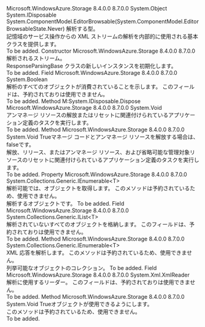 <Type Name="ResponseParsingBase&lt;T&gt;" FullName="Microsoft.WindowsAzure.Storage.Shared.Protocol.ResponseParsingBase&lt;T&gt;">
  <TypeSignature Language="C#" Value="public abstract class ResponseParsingBase&lt;T&gt; : IDisposable" />
  <TypeSignature Language="ILAsm" Value=".class public auto ansi abstract beforefieldinit ResponseParsingBase`1&lt;T&gt; extends System.Object implements class System.IDisposable" />
  <TypeSignature Language="DocId" Value="T:Microsoft.WindowsAzure.Storage.Shared.Protocol.ResponseParsingBase`1" />
  <TypeSignature Language="VB.NET" Value="Public MustInherit Class ResponseParsingBase(Of T)&#xA;Implements IDisposable" />
  <TypeSignature Language="F#" Value="type ResponseParsingBase&lt;'T&gt; = class&#xA;    interface IDisposable" />
  <AssemblyInfo>
    <AssemblyName>Microsoft.WindowsAzure.Storage</AssemblyName>
    <AssemblyVersion>8.4.0.0</AssemblyVersion>
    <AssemblyVersion>8.7.0.0</AssemblyVersion>
  </AssemblyInfo>
  <TypeParameters>
    <TypeParameter Name="T" />
  </TypeParameters>
  <Base>
    <BaseTypeName>System.Object</BaseTypeName>
  </Base>
  <Interfaces>
    <Interface>
      <InterfaceName>System.IDisposable</InterfaceName>
    </Interface>
  </Interfaces>
  <Attributes>
    <Attribute>
      <AttributeName>System.ComponentModel.EditorBrowsable(System.ComponentModel.EditorBrowsableState.Never)</AttributeName>
    </Attribute>
  </Attributes>
  <Docs>
    <typeparam name="T">解析する型。</typeparam>
    <summary>
            記憶域のサービス操作からの XML ストリームの解析を内部的に使用される基本クラスを提供します。
            </summary>
    <remarks>To be added.</remarks>
  </Docs>
  <Members>
    <Member MemberName=".ctor">
      <MemberSignature Language="C#" Value="protected ResponseParsingBase (System.IO.Stream stream);" />
      <MemberSignature Language="ILAsm" Value=".method familyhidebysig specialname rtspecialname instance void .ctor(class System.IO.Stream stream) cil managed" />
      <MemberSignature Language="DocId" Value="M:Microsoft.WindowsAzure.Storage.Shared.Protocol.ResponseParsingBase`1.#ctor(System.IO.Stream)" />
      <MemberSignature Language="F#" Value="new Microsoft.WindowsAzure.Storage.Shared.Protocol.ResponseParsingBase&lt;'T&gt; : System.IO.Stream -&gt; Microsoft.WindowsAzure.Storage.Shared.Protocol.ResponseParsingBase&lt;'T&gt;" Usage="new Microsoft.WindowsAzure.Storage.Shared.Protocol.ResponseParsingBase&lt;'T&gt; stream" />
      <MemberType>Constructor</MemberType>
      <AssemblyInfo>
        <AssemblyName>Microsoft.WindowsAzure.Storage</AssemblyName>
        <AssemblyVersion>8.4.0.0</AssemblyVersion>
        <AssemblyVersion>8.7.0.0</AssemblyVersion>
      </AssemblyInfo>
      <Parameters>
        <Parameter Name="stream" Type="System.IO.Stream" />
      </Parameters>
      <Docs>
        <param name="stream">解析されるストリーム。</param>
        <summary>
            ResponseParsingBase クラスの新しいインスタンスを初期化します。
            </summary>
        <remarks>To be added.</remarks>
      </Docs>
    </Member>
    <Member MemberName="allObjectsParsed">
      <MemberSignature Language="C#" Value="protected bool allObjectsParsed;" />
      <MemberSignature Language="ILAsm" Value=".field family bool allObjectsParsed" />
      <MemberSignature Language="DocId" Value="F:Microsoft.WindowsAzure.Storage.Shared.Protocol.ResponseParsingBase`1.allObjectsParsed" />
      <MemberSignature Language="VB.NET" Value="Protected allObjectsParsed As Boolean " />
      <MemberSignature Language="F#" Value="val mutable allObjectsParsed : bool" Usage="Microsoft.WindowsAzure.Storage.Shared.Protocol.ResponseParsingBase&lt;'T&gt;.allObjectsParsed" />
      <MemberType>Field</MemberType>
      <AssemblyInfo>
        <AssemblyName>Microsoft.WindowsAzure.Storage</AssemblyName>
        <AssemblyVersion>8.4.0.0</AssemblyVersion>
        <AssemblyVersion>8.7.0.0</AssemblyVersion>
      </AssemblyInfo>
      <ReturnValue>
        <ReturnType>System.Boolean</ReturnType>
      </ReturnValue>
      <Docs>
        <summary>
            解析のすべてのオブジェクトが消費されていることを示します。 このフィールドは、予約されておりは使用できません。
            </summary>
        <remarks>To be added.</remarks>
      </Docs>
    </Member>
    <Member MemberName="Dispose">
      <MemberSignature Language="C#" Value="public void Dispose ();" />
      <MemberSignature Language="ILAsm" Value=".method public hidebysig newslot virtual instance void Dispose() cil managed" />
      <MemberSignature Language="DocId" Value="M:Microsoft.WindowsAzure.Storage.Shared.Protocol.ResponseParsingBase`1.Dispose" />
      <MemberSignature Language="VB.NET" Value="Public Sub Dispose ()" />
      <MemberSignature Language="F#" Value="abstract member Dispose : unit -&gt; unit&#xA;override this.Dispose : unit -&gt; unit" Usage="responseParsingBase.Dispose " />
      <MemberType>Method</MemberType>
      <Implements>
        <InterfaceMember>M:System.IDisposable.Dispose</InterfaceMember>
      </Implements>
      <AssemblyInfo>
        <AssemblyName>Microsoft.WindowsAzure.Storage</AssemblyName>
        <AssemblyVersion>8.4.0.0</AssemblyVersion>
        <AssemblyVersion>8.7.0.0</AssemblyVersion>
      </AssemblyInfo>
      <ReturnValue>
        <ReturnType>System.Void</ReturnType>
      </ReturnValue>
      <Parameters />
      <Docs>
        <summary>
            アンマネージ リソースの解放またはリセットに関連付けられているアプリケーション定義のタスクを実行します。 
            </summary>
        <remarks>To be added.</remarks>
      </Docs>
    </Member>
    <Member MemberName="Dispose">
      <MemberSignature Language="C#" Value="protected virtual void Dispose (bool disposing);" />
      <MemberSignature Language="ILAsm" Value=".method familyhidebysig newslot virtual instance void Dispose(bool disposing) cil managed" />
      <MemberSignature Language="DocId" Value="M:Microsoft.WindowsAzure.Storage.Shared.Protocol.ResponseParsingBase`1.Dispose(System.Boolean)" />
      <MemberSignature Language="VB.NET" Value="Protected Overridable Sub Dispose (disposing As Boolean)" />
      <MemberSignature Language="F#" Value="abstract member Dispose : bool -&gt; unit&#xA;override this.Dispose : bool -&gt; unit" Usage="responseParsingBase.Dispose disposing" />
      <MemberType>Method</MemberType>
      <AssemblyInfo>
        <AssemblyName>Microsoft.WindowsAzure.Storage</AssemblyName>
        <AssemblyVersion>8.4.0.0</AssemblyVersion>
        <AssemblyVersion>8.7.0.0</AssemblyVersion>
      </AssemblyInfo>
      <ReturnValue>
        <ReturnType>System.Void</ReturnType>
      </ReturnValue>
      <Parameters>
        <Parameter Name="disposing" Type="System.Boolean" />
      </Parameters>
      <Docs>
        <param name="disposing">
          <c>True</c>マネージ コードとアンマネージ リソースを解放する場合は、 <c>false</c>です。</param>
        <summary>
            解放、リリース、またはアンマネージ リソース、および省略可能な管理対象リソースのリセットに関連付けられているアプリケーション定義のタスクを実行します。
            </summary>
        <remarks>To be added.</remarks>
      </Docs>
    </Member>
    <Member MemberName="ObjectsToParse">
      <MemberSignature Language="C#" Value="protected System.Collections.Generic.IEnumerable&lt;T&gt; ObjectsToParse { get; }" />
      <MemberSignature Language="ILAsm" Value=".property instance class System.Collections.Generic.IEnumerable`1&lt;!T&gt; ObjectsToParse" />
      <MemberSignature Language="DocId" Value="P:Microsoft.WindowsAzure.Storage.Shared.Protocol.ResponseParsingBase`1.ObjectsToParse" />
      <MemberSignature Language="VB.NET" Value="Protected ReadOnly Property ObjectsToParse As IEnumerable(Of T)" />
      <MemberSignature Language="F#" Value="member this.ObjectsToParse : seq&lt;'T&gt;" Usage="Microsoft.WindowsAzure.Storage.Shared.Protocol.ResponseParsingBase&lt;'T&gt;.ObjectsToParse" />
      <MemberType>Property</MemberType>
      <AssemblyInfo>
        <AssemblyName>Microsoft.WindowsAzure.Storage</AssemblyName>
        <AssemblyVersion>8.4.0.0</AssemblyVersion>
        <AssemblyVersion>8.7.0.0</AssemblyVersion>
      </AssemblyInfo>
      <ReturnValue>
        <ReturnType>System.Collections.Generic.IEnumerable&lt;T&gt;</ReturnType>
      </ReturnValue>
      <Docs>
        <summary>
            解析可能では、オブジェクトを取得します。 このメソッドは予約されているため、使用できません。
            </summary>
        <value>解析するオブジェクトです。</value>
        <remarks>To be added.</remarks>
      </Docs>
    </Member>
    <Member MemberName="outstandingObjectsToParse">
      <MemberSignature Language="C#" Value="protected System.Collections.Generic.IList&lt;T&gt; outstandingObjectsToParse;" />
      <MemberSignature Language="ILAsm" Value=".field family class System.Collections.Generic.IList`1&lt;!T&gt; outstandingObjectsToParse" />
      <MemberSignature Language="DocId" Value="F:Microsoft.WindowsAzure.Storage.Shared.Protocol.ResponseParsingBase`1.outstandingObjectsToParse" />
      <MemberSignature Language="VB.NET" Value="Protected outstandingObjectsToParse As IList(Of T) " />
      <MemberSignature Language="F#" Value="val mutable outstandingObjectsToParse : System.Collections.Generic.IList&lt;'T&gt;" Usage="Microsoft.WindowsAzure.Storage.Shared.Protocol.ResponseParsingBase&lt;'T&gt;.outstandingObjectsToParse" />
      <MemberType>Field</MemberType>
      <AssemblyInfo>
        <AssemblyName>Microsoft.WindowsAzure.Storage</AssemblyName>
        <AssemblyVersion>8.4.0.0</AssemblyVersion>
        <AssemblyVersion>8.7.0.0</AssemblyVersion>
      </AssemblyInfo>
      <ReturnValue>
        <ReturnType>System.Collections.Generic.IList&lt;T&gt;</ReturnType>
      </ReturnValue>
      <Docs>
        <summary>
            解析されていないすべてのオブジェクトを格納します。 このフィールドは、予約されておりは使用できません。
            </summary>
        <remarks>To be added.</remarks>
      </Docs>
    </Member>
    <Member MemberName="ParseXml">
      <MemberSignature Language="C#" Value="protected abstract System.Collections.Generic.IEnumerable&lt;T&gt; ParseXml ();" />
      <MemberSignature Language="ILAsm" Value=".method familyhidebysig newslot virtual instance class System.Collections.Generic.IEnumerable`1&lt;!T&gt; ParseXml() cil managed" />
      <MemberSignature Language="DocId" Value="M:Microsoft.WindowsAzure.Storage.Shared.Protocol.ResponseParsingBase`1.ParseXml" />
      <MemberSignature Language="VB.NET" Value="Protected MustOverride Function ParseXml () As IEnumerable(Of T)" />
      <MemberSignature Language="F#" Value="abstract member ParseXml : unit -&gt; seq&lt;'T&gt;" Usage="responseParsingBase.ParseXml " />
      <MemberType>Method</MemberType>
      <AssemblyInfo>
        <AssemblyName>Microsoft.WindowsAzure.Storage</AssemblyName>
        <AssemblyVersion>8.4.0.0</AssemblyVersion>
        <AssemblyVersion>8.7.0.0</AssemblyVersion>
      </AssemblyInfo>
      <ReturnValue>
        <ReturnType>System.Collections.Generic.IEnumerable&lt;T&gt;</ReturnType>
      </ReturnValue>
      <Parameters />
      <Docs>
        <summary>
            XML 応答を解析します。 このメソッドは予約されているため、使用できません。
            </summary>
        <returns>列挙可能なオブジェクトのコレクション。</returns>
        <remarks>To be added.</remarks>
      </Docs>
    </Member>
    <Member MemberName="reader">
      <MemberSignature Language="C#" Value="protected System.Xml.XmlReader reader;" />
      <MemberSignature Language="ILAsm" Value=".field family class System.Xml.XmlReader reader" />
      <MemberSignature Language="DocId" Value="F:Microsoft.WindowsAzure.Storage.Shared.Protocol.ResponseParsingBase`1.reader" />
      <MemberSignature Language="VB.NET" Value="Protected reader As XmlReader " />
      <MemberSignature Language="F#" Value="val mutable reader : System.Xml.XmlReader" Usage="Microsoft.WindowsAzure.Storage.Shared.Protocol.ResponseParsingBase&lt;'T&gt;.reader" />
      <MemberType>Field</MemberType>
      <AssemblyInfo>
        <AssemblyName>Microsoft.WindowsAzure.Storage</AssemblyName>
        <AssemblyVersion>8.4.0.0</AssemblyVersion>
        <AssemblyVersion>8.7.0.0</AssemblyVersion>
      </AssemblyInfo>
      <ReturnValue>
        <ReturnType>System.Xml.XmlReader</ReturnType>
      </ReturnValue>
      <Docs>
        <summary>
            解析に使用するリーダー。 このフィールドは、予約されておりは使用できません。
            </summary>
        <remarks>To be added.</remarks>
      </Docs>
    </Member>
    <Member MemberName="Variable">
      <MemberSignature Language="C#" Value="protected void Variable (ref bool consumable);" />
      <MemberSignature Language="ILAsm" Value=".method familyhidebysig instance void Variable(bool&amp; consumable) cil managed" />
      <MemberSignature Language="DocId" Value="M:Microsoft.WindowsAzure.Storage.Shared.Protocol.ResponseParsingBase`1.Variable(System.Boolean@)" />
      <MemberSignature Language="VB.NET" Value="Protected Sub Variable (ByRef consumable As Boolean)" />
      <MemberSignature Language="F#" Value="member this.Variable :  -&gt; unit" Usage="responseParsingBase.Variable consumable" />
      <MemberType>Method</MemberType>
      <AssemblyInfo>
        <AssemblyName>Microsoft.WindowsAzure.Storage</AssemblyName>
        <AssemblyVersion>8.4.0.0</AssemblyVersion>
        <AssemblyVersion>8.7.0.0</AssemblyVersion>
      </AssemblyInfo>
      <ReturnValue>
        <ReturnType>System.Void</ReturnType>
      </ReturnValue>
      <Parameters>
        <Parameter Name="consumable" Type="System.Boolean&amp;" RefType="ref" />
      </Parameters>
      <Docs>
        <param name="consumable">
          <c>True</c>オブジェクトが使用できるようにします。</param>
        <summary>
            このメソッドは予約されているため、使用できません。
            </summary>
        <remarks>To be added.</remarks>
      </Docs>
    </Member>
  </Members>
</Type>